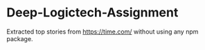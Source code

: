 # Deep-Logictech-Assignment
Extracted top stories from https://time.com/ without using any npm package.
